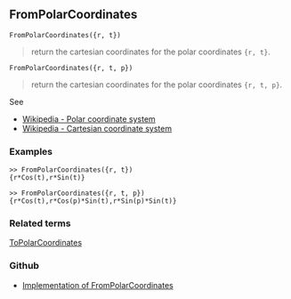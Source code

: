 ## FromPolarCoordinates

```
FromPolarCoordinates({r, t})
```

> return the cartesian coordinates for the polar coordinates `{r, t}`.

```
FromPolarCoordinates({r, t, p})
```
 
> return the cartesian coordinates for the polar coordinates `{r, t, p}`.

See
* [Wikipedia - Polar coordinate system](https://en.wikipedia.org/wiki/Polar_coordinate_system)
* [Wikipedia - Cartesian coordinate system](https://en.wikipedia.org/wiki/Cartesian_coordinate_system)

### Examples

```
>> FromPolarCoordinates({r, t})
{r*Cos(t),r*Sin(t)}

>> FromPolarCoordinates({r, t, p})
{r*Cos(t),r*Cos(p)*Sin(t),r*Sin(p)*Sin(t)}
```
  
### Related terms 
[ToPolarCoordinates](ToPolarCoordinates.md)

### Github

* [Implementation of FromPolarCoordinates](https://github.com/axkr/symja_android_library/blob/master/symja_android_library/matheclipse-core/src/main/java/org/matheclipse/core/builtin/LinearAlgebra.java#L1746) 
